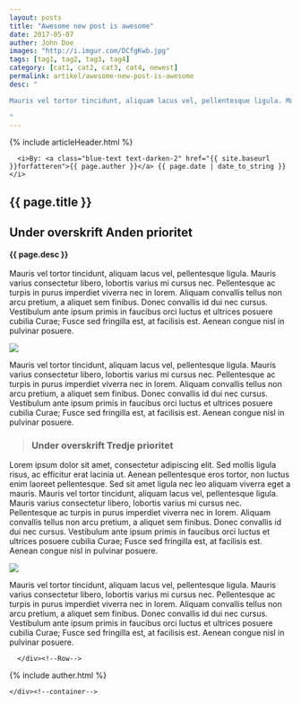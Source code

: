 ```yaml
---
layout: posts
title: "Awesome new post is awesome"
date: 2017-05-07
auther: John Doe
images: "http://i.imgur.com/DCfgKwb.jpg"
tags: [tag1, tag2, tag3, tag4]
category: [cat1, cat2, cat3, cat4, newest]
permalink: artikel/awesome-new-post-is-awesome
desc: "

Mauris vel tortor tincidunt, aliquam lacus vel, pellentesque ligula. Mauris varius consectetur libero, lobortis varius mi cursus nec. Pellentesque ac turpis in purus imperdiet viverra nec in lorem. nec in lorem. nec in lorem. nec in lorem.

"
---
```

<main>
<article>
  {% include articleHeader.html %}

  <div class="page_wrapper">
    <div class="container">

      <i>By: <a class="blue-text text-darken-2" href="{{ site.baseurl }}forfatteren">{{ page.auther }}</a> {{ page.date | date_to_string }}</i>

<div class="row">

<h1 class="mobile">{{ page.title }}</h1>
<h2>Under overskrift Anden prioritet</h2>
<p class="flow-text">
<b>
{{ page.desc }}
<!--more-->
</b>
<br><br>
 Mauris vel tortor tincidunt, aliquam lacus vel, pellentesque ligula. Mauris varius consectetur libero, lobortis varius mi cursus nec. Pellentesque ac turpis in purus imperdiet viverra nec in lorem. Aliquam convallis tellus non arcu pretium, a aliquet sem finibus. Donec convallis id dui nec cursus. Vestibulum ante ipsum primis in faucibus orci luctus et ultrices posuere cubilia Curae; Fusce sed fringilla est, at facilisis est. Aenean congue nisl in pulvinar posuere.
</p>

 <img src="https://s17.postimg.org/e6vlgojof/355_H.jpg">

<p class="flow-text">
 Mauris vel tortor tincidunt, aliquam lacus vel, pellentesque ligula. Mauris varius consectetur libero, lobortis varius mi cursus nec. Pellentesque ac turpis in purus imperdiet viverra nec in lorem. Aliquam convallis tellus non arcu pretium, a aliquet sem finibus. Donec convallis id dui nec cursus. Vestibulum ante ipsum primis in faucibus orci luctus et ultrices posuere cubilia Curae; Fusce sed fringilla est, at facilisis est. Aenean congue nisl in pulvinar posuere.
</p>

<blockquote>
<h3>Under overskrift Tredje prioritet</h3>
</blockquote>

<p class="flow-text">
Lorem ipsum dolor sit amet, consectetur adipiscing elit. Sed mollis ligula risus, ac efficitur erat lacinia ut. Aenean pellentesque eros tortor, non luctus enim laoreet pellentesque. Sed sit amet ligula nec leo aliquam viverra eget a mauris.
Mauris vel tortor tincidunt, aliquam lacus vel, pellentesque ligula. Mauris varius consectetur libero, lobortis varius mi cursus nec. Pellentesque ac turpis in purus imperdiet viverra nec in lorem. Aliquam convallis tellus non arcu pretium, a aliquet sem finibus. Donec convallis id dui nec cursus. Vestibulum ante ipsum primis in faucibus orci luctus et ultrices posuere cubilia Curae; Fusce sed fringilla est, at facilisis est. Aenean congue nisl in pulvinar posuere.
 </p>

<img src="https://s30.postimg.org/t5ql9i59d/277_H.jpg">

<p class="flow-text">
Mauris vel tortor tincidunt, aliquam lacus vel, pellentesque ligula. Mauris varius consectetur libero, lobortis varius mi cursus nec. Pellentesque ac turpis in purus imperdiet viverra nec in lorem. Aliquam convallis tellus non arcu pretium, a aliquet sem finibus. Donec convallis id dui nec cursus. Vestibulum ante ipsum primis in faucibus orci luctus et ultrices posuere cubilia Curae; Fusce sed fringilla est, at facilisis est. Aenean congue nisl in pulvinar posuere.
</p>

      </div><!--Row-->

{% include auther.html %}

    </div><!--container-->
  </div><!--page_wrapper-->

  </article>
</main>
